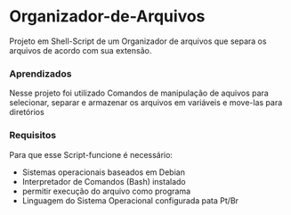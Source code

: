 # Organizador-de-Arquivos

Projeto em Shell-Script de um Organizador de arquivos que separa os arquivos de acordo com sua extensão.
<h3>Aprendizados</h3>
Nesse projeto foi utilizado Comandos de manipulação de aquivos para selecionar, separar e armazenar os arquivos em variáveis e move-las para diretórios 
<h3>Requisitos</h3>
Para que esse Script-funcione é necessário:
<br>
<ul>
<li>Sistemas operacionais baseados em Debian</li>
<li>Interpretador de Comandos (Bash) instalado</li>
<li>permitir execução do arquivo como programa</li> 
<li>Linguagem do Sistema Operacional configurada pata Pt/Br</li>
</ul>
